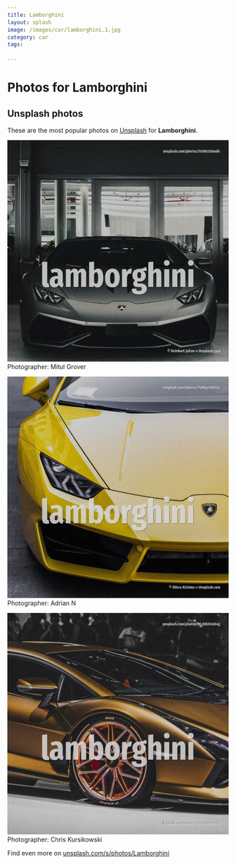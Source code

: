 ```yaml
---
title: Lamborghini
layout: splash
image: /images/car/lamborghini.1.jpg
category: car
tags:

---
```

# Photos for Lamborghini
 
## Unsplash photos
These are the most popular photos on [Unsplash](https://unsplash.com) for **Lamborghini**.
 
![Lamborghini](/images/car/lamborghini.1.jpg)
Photographer:  Mitul Grover
 
![Lamborghini](/images/car/lamborghini.2.jpg)
Photographer:  Adrian N
 
![Lamborghini](/images/car/lamborghini.3.jpg)
Photographer:  Chris Kursikowski
 
Find even more on [unsplash.com/s/photos/Lamborghini](https://unsplash.com/s/photos/Lamborghini)
 
